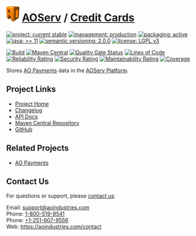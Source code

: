 # [<img src="ao-logo.png" alt="AO Logo" width="35" height="40">](https://github.com/ao-apps) [AOServ](https://aoindustries.com/aoserv/) / [Credit Cards](https://github.com/ao-apps/aoserv-credit-cards)

[![project: current stable](https://aoindustries.com/ao-badges/project-current-stable.svg)](https://aoindustries.com/life-cycle#project-current-stable)
[![management: production](https://aoindustries.com/ao-badges/management-production.svg)](https://aoindustries.com/life-cycle#management-production)
[![packaging: active](https://aoindustries.com/ao-badges/packaging-active.svg)](https://aoindustries.com/life-cycle#packaging-active)  
[![java: &gt;= 11](https://aoindustries.com/ao-badges/java-11.svg)](https://docs.oracle.com/en/java/javase/11/)
[![semantic versioning: 2.0.0](https://aoindustries.com/ao-badges/semver-2.0.0.svg)](https://semver.org/spec/v2.0.0.html)
[![license: LGPL v3](https://aoindustries.com/ao-badges/license-lgpl-3.0.svg)](https://www.gnu.org/licenses/lgpl-3.0)

[![Build](https://github.com/ao-apps/aoserv-credit-cards/workflows/Build/badge.svg?branch=master)](https://github.com/ao-apps/aoserv-credit-cards/actions?query=workflow%3ABuild)
[![Maven Central](https://maven-badges.herokuapp.com/maven-central/com.aoindustries/aoserv-credit-cards/badge.svg)](https://maven-badges.herokuapp.com/maven-central/com.aoindustries/aoserv-credit-cards)
[![Quality Gate Status](https://sonarcloud.io/api/project_badges/measure?branch=master&project=com.aoapps.platform%3Aaoapps-payments&metric=alert_status)](https://sonarcloud.io/dashboard?branch=master&id=com.aoapps.platform%3Aaoapps-payments)
[![Lines of Code](https://sonarcloud.io/api/project_badges/measure?branch=master&project=com.aoapps.platform%3Aaoapps-payments&metric=ncloc)](https://sonarcloud.io/component_measures?branch=master&id=com.aoapps.platform%3Aaoapps-payments&metric=ncloc)  
[![Reliability Rating](https://sonarcloud.io/api/project_badges/measure?branch=master&project=com.aoapps.platform%3Aaoapps-payments&metric=reliability_rating)](https://sonarcloud.io/component_measures?branch=master&id=com.aoapps.platform%3Aaoapps-payments&metric=Reliability)
[![Security Rating](https://sonarcloud.io/api/project_badges/measure?branch=master&project=com.aoapps.platform%3Aaoapps-payments&metric=security_rating)](https://sonarcloud.io/component_measures?branch=master&id=com.aoapps.platform%3Aaoapps-payments&metric=Security)
[![Maintainability Rating](https://sonarcloud.io/api/project_badges/measure?branch=master&project=com.aoapps.platform%3Aaoapps-payments&metric=sqale_rating)](https://sonarcloud.io/component_measures?branch=master&id=com.aoapps.platform%3Aaoapps-payments&metric=Maintainability)
[![Coverage](https://sonarcloud.io/api/project_badges/measure?branch=master&project=com.aoapps.platform%3Aaoapps-payments&metric=coverage)](https://sonarcloud.io/component_measures?branch=master&id=com.aoapps.platform%3Aaoapps-payments&metric=Coverage)

Stores [AO Payments](https://github.com/ao-apps/ao-payments) data in the [AOServ Platform](https://aoindustries.com/aoserv/).

## Project Links
* [Project Home](https://aoindustries.com/aoserv/credit-cards/)
* [Changelog](https://aoindustries.com/aoserv/credit-cards/changelog)
* [API Docs](https://aoindustries.com/aoserv/credit-cards/apidocs/)
* [Maven Central Repository](https://central.sonatype.com/artifact/com.aoindustries/aoserv-credit-cards)
* [GitHub](https://github.com/ao-apps/aoserv-credit-cards)

## Related Projects
* [AO Payments](https://github.com/ao-apps/ao-payments)

## Contact Us
For questions or support, please [contact us](https://aoindustries.com/contact):

Email: [support@aoindustries.com](mailto:support@aoindustries.com)  
Phone: [1-800-519-9541](tel:1-800-519-9541)  
Phone: [+1-251-607-9556](tel:+1-251-607-9556)  
Web: https://aoindustries.com/contact
